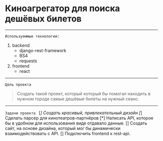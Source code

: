 # Киноагрегатор для поиска дешёвых билетов
***
``` Используеммые технологии: ```
1. backend
    - django-rest-framework
    - BS4
    - requests
2. frontend
    - react
***
```Цель проекта ```
> Создать такой проект, который который бы помогал находить в нужном городе самые дешёвые билеты на нужный сеанс.
***
```Задачи проекта ```
[*] Создать красивый, привлекательный дизайн
[*] Сделать парсер для кинотеатров-партнёров
[*] Написать API, которое бы в удобном для использования виде отдавало данные.
[] Создать сайт, на основе дизайна, который мог бы динамически взаимодействовать с API.
[] Подключить frontend к rest-api.
